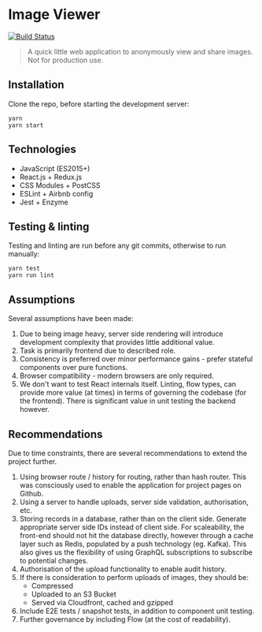 # Image Viewer
[![Build Status](https://travis-ci.org/vincentsylo/image-viewer.svg?branch=master)](https://travis-ci.org/vincentsylo/image-viewer)

> A quick little web application to anonymously view and share images. Not for production use.

## Installation
Clone the repo, before starting the development server:
```
yarn
yarn start
```

## Technologies
- JavaScript (ES2015+)
- React.js + Redux.js
- CSS Modules + PostCSS
- ESLint + Airbnb config
- Jest + Enzyme

## Testing & linting
Testing and linting are run before any git commits, otherwise to run manually:
```
yarn test
yarn run lint
```

## Assumptions
Several assumptions have been made:
1. Due to being image heavy, server side rendering will introduce development complexity that provides little additional value.
1. Task is primarily frontend due to described role.
1. Consistency is preferred over minor performance gains - prefer stateful components over pure functions.
1. Browser compatibility - modern browsers are only required.
1. We don't want to test React internals itself. Linting, flow types, can provide more value (at times) in terms of governing the codebase (for the frontend).
There is significant value in unit testing the backend however.

## Recommendations
Due to time constraints, there are several recommendations to extend the project further.
1. Using browser route / history for routing, rather than hash router. This was consciously used to enable the application for project pages on Github.
1. Using a server to handle uploads, server side validation, authorisation, etc.
1. Storing records in a database, rather than on the client side. Generate appropriate server side IDs instead of client side.
For scaleability, the front-end should not hit the database directly, however through a cache layer such as Redis, populated by a push technology (eg. Kafka).
This also gives us the flexibility of using GraphQL subscriptions to subscribe to potential changes.
1. Authorisation of the upload functionality to enable audit history.
1. If there is consideration to perform uploads of images, they should be:
    - Compressed
    - Uploaded to an S3 Bucket
    - Served via Cloudfront, cached and gzipped
1. Include E2E tests / snapshot tests, in addition to component unit testing.
1. Further governance by including Flow (at the cost of readability).
